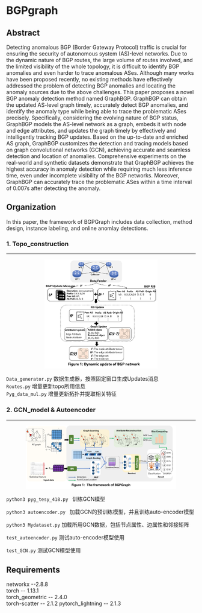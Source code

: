 # BGPgraph

## Abstract
Detecting anomalous BGP (Border Gateway Protocol) traffic is crucial for ensuring the security of autonomous system (AS)-level networks. Due to the dynamic nature of BGP routes, the large volume of routes involved, and the limited visibility of the whole topology, it is difficult to identify BGP anomalies and even harder to trace anomalous ASes. Although many works have been proposed recently, no existing methods have effectively addressed the problem of detecting BGP anomalies and locating the anomaly sources due to the above challenges. This paper proposes a novel BGP anomaly detection method named GraphBGP. GraphBGP can obtain the updated AS-level graph timely, accurately detect BGP anomalies, and identify the anomaly type while being able to trace the problematic ASes precisely. Specifically, considering the evolving nature of BGP status, GraphBGP models the AS-level network as a graph, embeds it with node and edge attributes, and updates the graph timely by effectively and intelligently tracking BGP updates. Based on the up-to-date and enriched AS graph, GraphBGP customizes the detection and tracing models based on graph convolutional networks (GCN), achieving accurate and seamless detection and location of anomalies. Comprehensive experiments on the real-world and synthetic datasets demonstrate that GraphBGP achieves the highest accuracy in anomaly detection while requiring much less inference time, even under incomplete visibility of the BGP networks. Moreover, GraphBGP can accurately trace the problematic ASes within a time interval of 0.007s after detecting the anomaly.

## Organization
In this paper, the framework of BGPGraph includes data collection, method design, instance labeling, and online anomlay detections.

### 1. Topo_construction 
---
<div align="center">
  <img src="figure 1.png" alt="示例图片" width="300">
</div>   

``Data_generator.py`` 数据生成器，按照固定窗口生成Updates消息  
``Routes.py`` 增量更新topo所用信息  
``Pyg_data_mul.py`` 增量更新拓扑并提取相关特征



### 2. GCN_model & Autoencoder   
---
<div align="center">
<img src="figure 2.png" alt="本地图片" width=400>
</div>

``python3 pyg_tesy_418.py `` 训练GCN模型   
 
``python3 autoencoder.py `` 加载GCN的预训练模型，并且训练auto-encoder模型       
 
``python3 Mydataset.py`` 加载所用GCN数据，包括节点属性、边属性和邻接矩阵

``test_autoencoder.py`` 测试auto-encoder模型使用  

``test_GCN.py`` 测试GCN模型使用   

## Requirements
networkx --2.8.8  
torch -- 1.13.1  
torch_geometric -- 2.4.0  
torch-scatter -- 2.1.2
pytorch_lightning -- 2.1.3